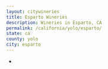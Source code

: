 ```yaml
---
layout: citywineries
title: Esparto Wineries
description: Wineries in Esparto, CA
permalink: /california/yolo/esparto/
state: ca
county: yolo
city: esparto
---
```

-
